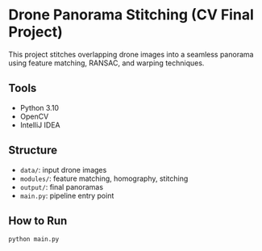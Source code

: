 # Drone Panorama Stitching (CV Final Project)

This project stitches overlapping drone images into a seamless panorama using feature matching, RANSAC, and warping techniques.

## Tools
- Python 3.10
- OpenCV
- IntelliJ IDEA

## Structure
- `data/`: input drone images
- `modules/`: feature matching, homography, stitching
- `output/`: final panoramas
- `main.py`: pipeline entry point

## How to Run
```bash
python main.py
